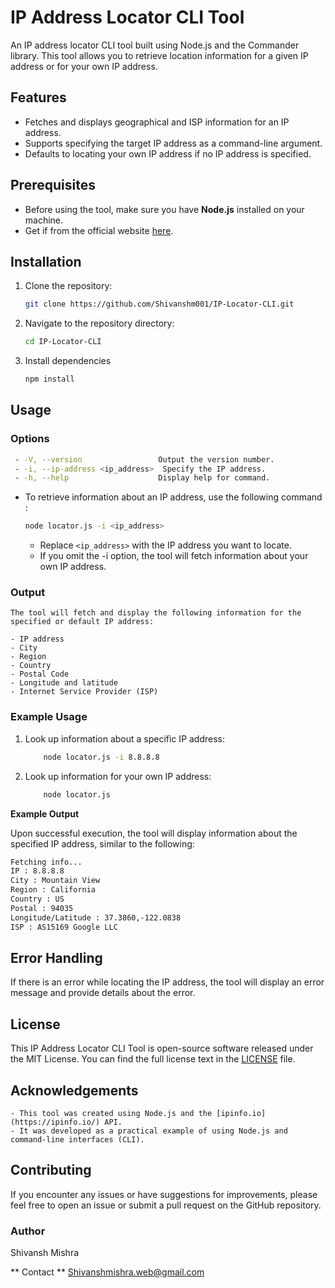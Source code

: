 # IP Address Locator CLI Tool

An IP address locator CLI tool built using Node.js and the Commander library. This tool allows you to retrieve location information for a given IP address or for your own IP address.

## Features

- Fetches and displays geographical and ISP information for an IP address.
- Supports specifying the target IP address as a command-line argument.
- Defaults to locating your own IP address if no IP address is specified.

## Prerequisites

- Before using the tool, make sure you have **Node.js** installed on your machine.
- Get if from the official website [here](https://nodejs.org/en).

## Installation


1. Clone the repository:

   ```bash
   git clone https://github.com/Shivanshm001/IP-Locator-CLI.git
    ```
2. Navigate to the repository directory:
   ```bash
   cd IP-Locator-CLI
    ```
3. Install dependencies
   ```bash
   npm install
    ```
## Usage

### Options

 ```bash
  - -V, --version                 Output the version number.
  - -i, --ip-address <ip_address>  Specify the IP address.
  - -h, --help                    Display help for command.
```
 - To retrieve information about an IP address, use the following command :
  
   ```bash
   node locator.js -i <ip_address>
   ```

   - Replace ```<ip_address>``` with the IP address you want to locate.
   - If you omit the -i option, the tool will fetch information about your own IP address.

### Output

    The tool will fetch and display the following information for the specified or default IP address:

    - IP address
    - City
    - Region
    - Country
    - Postal Code
    - Longitude and latitude
    - Internet Service Provider (ISP)


### Example Usage

 1. Look up information about a specific IP address:
  
    ```bash
        node locator.js -i 8.8.8.8
    ```

 2. Look up information for your own IP address:
    
    ```bash
        node locator.js
    ```

**Example Output**

Upon successful execution, the tool will display information about the specified IP address, 
similar to the following:

  ```bash
  Fetching info...
  IP : 8.8.8.8
  City : Mountain View
  Region : California
  Country : US
  Postal : 94035
  Longitude/Latitude : 37.3860,-122.0838
  ISP : AS15169 Google LLC
  ```

## Error Handling

If there is an error while locating the IP address, the tool will display an error message and provide details about the error.

## License

This IP Address Locator CLI Tool is open-source software released under the MIT License. 
You can find the full license text in the [LICENSE](https://github.com/Shivanshm001/IP-Locator-CLI/blob/main/LICENSE) file.

## Acknowledgements
    - This tool was created using Node.js and the [ipinfo.io](https://ipinfo.io/) API.
    - It was developed as a practical example of using Node.js and command-line interfaces (CLI).
  
## Contributing

If you encounter any issues or have suggestions for improvements,
please feel free to open an issue or submit a pull request on the GitHub repository.

### Author
Shivansh Mishra

** Contact **
Shivanshmishra.web@gmail.com
